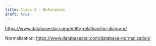 ```yaml
---
title: Class 1 - References
draft: true
---
```



https://www.databasestar.com/entity-relationship-diagram/

Normalization: https://www.databasestar.com/database-normalization/


